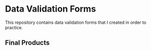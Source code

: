 # Data Validation Forms

This repository contains data validation forms that I created in order to practice.

## Final Products
